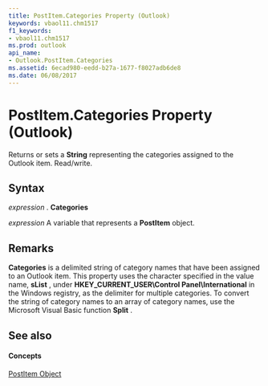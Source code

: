 ```yaml
---
title: PostItem.Categories Property (Outlook)
keywords: vbaol11.chm1517
f1_keywords:
- vbaol11.chm1517
ms.prod: outlook
api_name:
- Outlook.PostItem.Categories
ms.assetid: 6ecad980-eedd-b27a-1677-f8027adb6de8
ms.date: 06/08/2017
---
```



# PostItem.Categories Property (Outlook)

Returns or sets a **String** representing the categories assigned to the Outlook item. Read/write.


## Syntax

 _expression_ . **Categories**

 _expression_ A variable that represents a **PostItem** object.


## Remarks

 **Categories** is a delimited string of category names that have been assigned to an Outlook item. This property uses the character specified in the value name, **sList** , under **HKEY_CURRENT_USER\Control Panel\International** in the Windows registry, as the delimiter for multiple categories. To convert the string of category names to an array of category names, use the Microsoft Visual Basic function **Split** .


## See also


#### Concepts


[PostItem Object](postitem-object-outlook.md)

